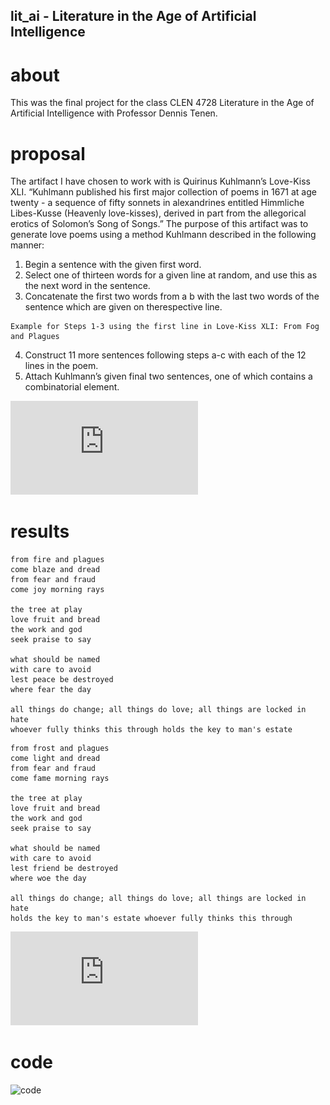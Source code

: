 ## lit_ai - Literature in the Age of Artificial Intelligence 

# about

This was the final project for the class CLEN 4728 Literature in the Age of Artificial Intelligence with Professor Dennis Tenen.

# proposal
The artifact I have chosen to work with is Quirinus Kuhlmann’s Love-Kiss XLI. “Kuhlmann published his first major collection of poems in 1671 at age twenty - a sequence of fifty sonnets in alexandrines entitled Himmliche Libes-Kusse (Heavenly love-kisses), derived in part from the allegorical erotics of Solomon’s Song of Songs.” The purpose of this artifact was to generate love poems using a method Kuhlmann described in the following manner:

1. Begin a sentence with the given first word.
2. Select one of thirteen words for a given line at random, and use this as the next word in the sentence.
3. Concatenate the first two words from a  b with the last two words of the sentence which are given on therespective line.

```
Example for Steps 1-3 using the first line in Love-Kiss XLI: From Fog and Plagues
```

4. Construct 11 more sentences following steps a-c with each of the 12 lines in the poem.
5. Attach Kuhlmann’s given final two sentences, one of which contains a combinatorial element.

![proposal](https://github.com/tmatrixhy/lit_ai/blob/master/proposal.pdf)

# results

```
from fire and plagues
come blaze and dread
from fear and fraud
come joy morning rays

the tree at play
love fruit and bread
the work and god
seek praise to say

what should be named
with care to avoid
lest peace be destroyed
where fear the day

all things do change; all things do love; all things are locked in hate
whoever fully thinks this through holds the key to man's estate
```

```
from frost and plagues
come light and dread
from fear and fraud
come fame morning rays

the tree at play
love fruit and bread
the work and god
seek praise to say

what should be named
with care to avoid
lest friend be destroyed
where woe the day

all things do change; all things do love; all things are locked in hate
holds the key to man's estate whoever fully thinks this through
```

![results](https://github.com/tmatrixhy/lit_ai/blob/master/final_submission.pdf)

# code

![code](https://github.com/tmatrixhy/lit_ai/blob/master/lit_ai_FINAL.ipynb)